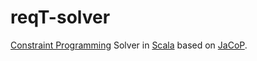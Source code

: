 # reqT-solver
[Constraint Programming](https://en.wikipedia.org/wiki/Constraint_programming) Solver in [Scala](https://www.scala-lang.org/) based on [JaCoP](https://github.com/radsz/jacop).
